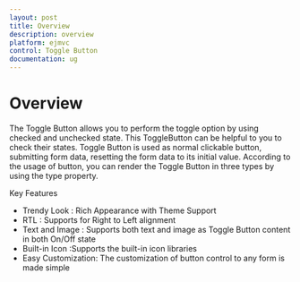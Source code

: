 ```yaml
---
layout: post
title: Overview
description: overview
platform: ejmvc
control: Toggle Button
documentation: ug
---
```


# Overview

The Toggle Button allows you to perform the toggle option by using checked and unchecked state. This ToggleButton can be helpful to you to check their states.  Toggle Button is used as normal clickable button, submitting form data, resetting the form data to its initial value. According to the usage of button, you can render the Toggle Button in three types by using the type property. 

Key Features

* Trendy Look : Rich Appearance with Theme Support
* RTL : Supports for Right to Left alignment
* Text and Image : Supports both text and image as Toggle Button content in both On/Off state
* Built-in Icon :Supports the built-in icon libraries
* Easy Customization: The customization of button control to any form is made simple



